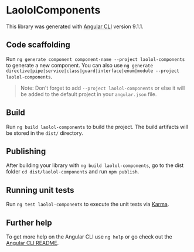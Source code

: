 # LaololComponents

This library was generated with [Angular CLI](https://github.com/angular/angular-cli) version 9.1.1.

## Code scaffolding

Run `ng generate component component-name --project laolol-components` to generate a new component. You can also use `ng generate directive|pipe|service|class|guard|interface|enum|module --project laolol-components`.
> Note: Don't forget to add `--project laolol-components` or else it will be added to the default project in your `angular.json` file. 

## Build

Run `ng build laolol-components` to build the project. The build artifacts will be stored in the `dist/` directory.

## Publishing

After building your library with `ng build laolol-components`, go to the dist folder `cd dist/laolol-components` and run `npm publish`.

## Running unit tests

Run `ng test laolol-components` to execute the unit tests via [Karma](https://karma-runner.github.io).

## Further help

To get more help on the Angular CLI use `ng help` or go check out the [Angular CLI README](https://github.com/angular/angular-cli/blob/master/README.md).

